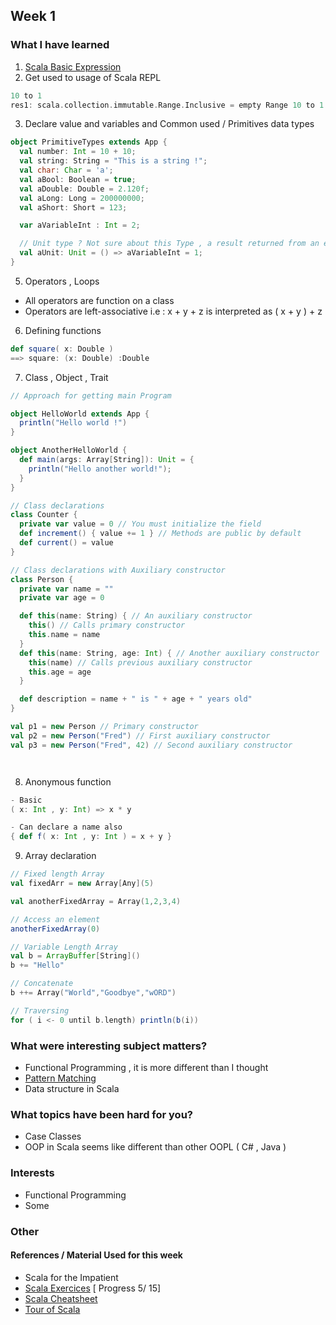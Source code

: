 
## Week 1

### What I have learned
1. [Scala Basic Expression](http://docs.scala-lang.org/tutorials/tour/basics.html
)
2. Get used to usage of Scala REPL
```scala
10 to 1
res1: scala.collection.immutable.Range.Inclusive = empty Range 10 to 1

```

3. Declare value and variables and Common used / Primitives data types

```scala
object PrimitiveTypes extends App {
  val number: Int = 10 + 10;
  val string: String = "This is a string !";
  val char: Char = 'a';
  val aBool: Boolean = true;
  val aDouble: Double = 2.120f;
  val aLong: Long = 200000000;
  val aShort: Short = 123;

  var aVariableInt : Int = 2;

  // Unit type ? Not sure about this Type , a result returned from an expression
  val aUnit: Unit = () => aVariableInt = 1;
}
```
5. Operators , Loops
- All operators are function on a class 
- Operators are left-associative
i.e : x + y + z is interpreted as ( x + y ) + z
6. Defining functions
```scala
def square( x: Double ) 
==> square: (x: Double) :Double     
```
7. Class , Object , Trait
```scala
// Approach for getting main Program

object HelloWorld extends App {
  println("Hello world !")
}

object AnotherHelloWorld {
  def main(args: Array[String]): Unit = {
    println("Hello another world!");
  }
}

// Class declarations
class Counter {
  private var value = 0 // You must initialize the field
  def increment() { value += 1 } // Methods are public by default
  def current() = value
}

// Class declarations with Auxiliary constructor
class Person {
  private var name = ""
  private var age = 0

  def this(name: String) { // An auxiliary constructor
    this() // Calls primary constructor
    this.name = name
  }
  def this(name: String, age: Int) { // Another auxiliary constructor
    this(name) // Calls previous auxiliary constructor
    this.age = age
  }

  def description = name + " is " + age + " years old"
}

val p1 = new Person // Primary constructor
val p2 = new Person("Fred") // First auxiliary constructor
val p3 = new Person("Fred", 42) // Second auxiliary constructor




```
8. Anonymous function
```scala
- Basic 
( x: Int , y: Int) => x * y 

- Can declare a name also
{ def f( x: Int , y: Int ) = x + y }
```

9. Array declaration
```scala
// Fixed length Array 
val fixedArr = new Array[Any](5)

val anotherFixedArray = Array(1,2,3,4)

// Access an element
anotherFixedArray(0)

// Variable Length Array
val b = ArrayBuffer[String]()
b += "Hello"

// Concatenate 
b ++= Array("World","Goodbye","wORD")

// Traversing
for ( i <- 0 until b.length) println(b(i))
```

### What were interesting subject matters?
- Functional Programming , it is more different than I thought
- [Pattern Matching](https://www.scala-exercises.org/scala_tutorial/structuring_information)
- Data structure in Scala

### What topics have been hard for you?
- Case Classes
- OOP in Scala seems like different than other OOPL ( C# , Java )


### Interests
- Functional Programming
- Some 

### Other

#### References / Material Used for this week
- Scala for the Impatient
- [Scala Exercices](https://www.scala-exercises.org/scala_tutorial/) [ Progress 5/ 15]
- [Scala Cheatsheet](http://www.cheat-sheets.org/saved-copy/Scala_Cheatsheet.pdf)
- [Tour of Scala](http://docs.scala-lang.org/tutorials/tour/classes.html)